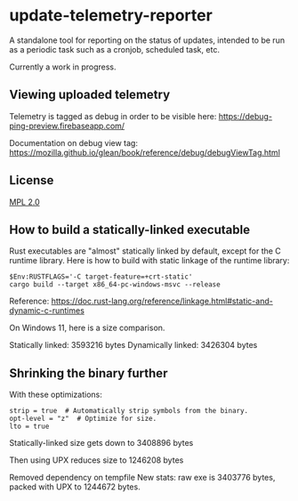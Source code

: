 # update-telemetry-reporter

A standalone tool for reporting on the status of updates, intended to be run
as a periodic task such as a cronjob, scheduled task, etc.

Currently a work in progress.

## Viewing uploaded telemetry

Telemetry is tagged as debug in order to be visible here: https://debug-ping-preview.firebaseapp.com/

Documentation on debug view tag: https://mozilla.github.io/glean/book/reference/debug/debugViewTag.html

## License

[MPL 2.0](http://mozilla.org/MPL/2.0/)

## How to build a statically-linked executable

Rust executables are "almost" statically linked by default, except for
the C runtime library. Here is how to build with static linkage of the runtime library:

```
$Env:RUSTFLAGS='-C target-feature=+crt-static'
cargo build --target x86_64-pc-windows-msvc --release
```

Reference: https://doc.rust-lang.org/reference/linkage.html#static-and-dynamic-c-runtimes

On Windows 11, here is a size comparison. 

Statically linked: 3593216 bytes
Dynamically linked: 3426304 bytes

## Shrinking the binary further

With these optimizations:

```
strip = true  # Automatically strip symbols from the binary.
opt-level = "z"  # Optimize for size.
lto = true
```

Statically-linked size gets down to 3408896 bytes

Then using UPX reduces size to 1246208 bytes


Removed dependency on tempfile New stats: raw exe is 3403776 bytes, packed with UPX to 1244672 bytes.


